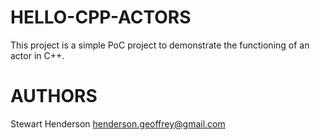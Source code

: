 # HELLO-CPP-ACTORS

This project is a simple PoC project to demonstrate the functioning of an 
actor in C++.  

# AUTHORS

Stewart Henderson <henderson.geoffrey@gmail.com>
